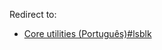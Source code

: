 Redirect to:

*   [Core utilities (Português)#lsblk](/index.php/Core_utilities_(Portugu%C3%AAs)#lsblk "Core utilities (Português)")